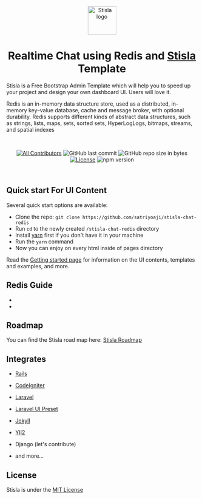<p align="center">
  <a href="https://getstisla.com">
    <img src="https://avatars2.githubusercontent.com/u/45754626?s=75&v=4" alt="Stisla logo" width="75" height="75">
  </a>
</p>

<h1 align="center">Realtime Chat using Redis and <a href="https://getstisla.com">
    Stisla
  </a>
  Template</h1>

<p>
  Stisla is a Free Bootstrap Admin Template which will help you to speed up your project and design your own dashboard UI. Users will love it.
</p>
<p>
  Redis is an in-memory data structure store, used as a distributed, in-memory key–value database, cache and message broker, with optional durability. Redis supports different kinds of abstract data structures, such as strings, lists, maps, sets, sorted sets, HyperLogLogs, bitmaps, streams, and spatial indexes
</p>
<br>
<span align="center">

[![All Contributors](https://img.shields.io/badge/all_contributors-22-orange.svg?style=flat-square)](#contributors-)
![GitHub last commit](https://img.shields.io/github/last-commit/stisla/stisla.svg)
![GitHub repo size in bytes](https://img.shields.io/github/repo-size/badges/shields.svg)
[![License](https://img.shields.io/github/license/stisla/stisla.svg)](LICENSE)
![npm version](https://badge.fury.io/js/yarn.svg)

</span>

<br>

## Quick start For UI Content

Several quick start options are available:

- Clone the repo: `git clone https://github.com/satriyoaji/stisla-chat-redis`
- Run `cd` to the newly created `/stisla-chat-redis` directory
- Install [yarn](https://yarnpkg.com) first if you don't have it in your machine
- Run the `yarn` command
- Now you can enjoy on every html inside of pages directory

Read the [Getting started page](https://getstisla.com/docs) for information on the UI contents, templates and examples, and more.

## Redis Guide
-  
- 

## Roadmap
You can find the Stisla road map here: [Stisla Roadmap](https://trello.com/b/M8TMnehE/stisla-roadmap)


## Integrates
- [Rails](https://github.com/SunDi3yansyah/stisla-rails)
- [CodeIgniter](https://github.com/KhidirDotID/stisla-codeigniter)
- [Laravel](https://github.com/rehmatworks/stisla-laravel)
- [Laravel UI Preset](https://github.com/poteto-dev/laravel-ui-stisla)
- [Jekyll](https://github.com/SunDi3yansyah/stisla-jekyll)
- [YII2](https://github.com/piantgrunger/yii2-stisla)

- Django (let's contribute)
- and more...

## License
Stisla is under the [MIT License](LICENSE)


